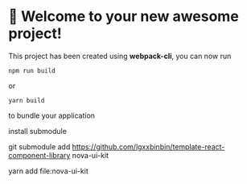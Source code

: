 # 🚀 Welcome to your new awesome project!

This project has been created using **webpack-cli**, you can now run

```
npm run build
```

or

```
yarn build
```

to bundle your application

install submodule

git submodule add https://github.com/lgxxbinbin/template-react-component-library nova-ui-kit

yarn add file:nova-ui-kit
